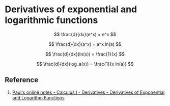 # Derivatives of exponential and logarithmic functions

$$
\frac{d}{dx}(e^x) = e^x
$$

$$
\frac{d}{dx}(a^x) = a^x ln(a)
$$

$$
\frac{d}{dx}(ln(x)) = \frac{1}{x}
$$

$$
\frac{d}{dx}(log_a(x)) = \frac{1}{x ln(a)}
$$

## Reference

1. [Paul's online notes - Calculus I - Derivatives - Derivatives of Exponential and Logarithm Functions](https://tutorial.math.lamar.edu/Classes/CalcI/DiffExpLogFcns.aspx)